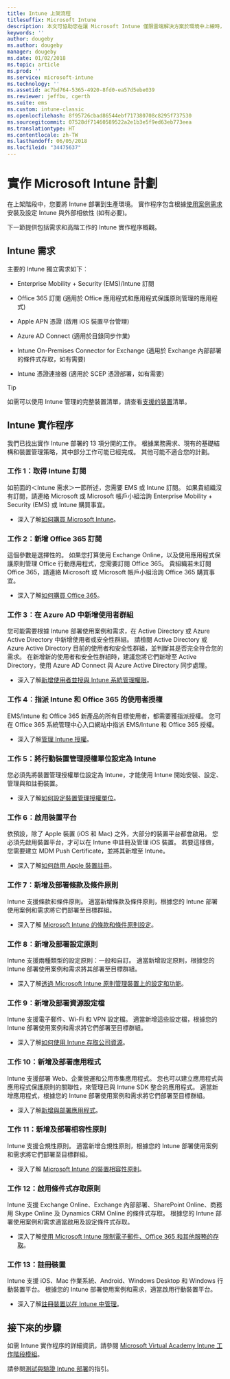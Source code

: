 ```yaml
---
title: Intune 上架流程
titlesuffix: Microsoft Intune
description: 本文可協助您在讓 Microsoft Intune 僅限雲端解決方案於環境中上線時，處理需要考量的所有細節。
keywords: ''
author: dougeby
ms.author: dougeby
manager: dougeby
ms.date: 01/02/2018
ms.topic: article
ms.prod: ''
ms.service: microsoft-intune
ms.technology: ''
ms.assetid: ac7bd764-5365-4920-8fd0-ea57d5ebe039
ms.reviewer: jeffbu, cgerth
ms.suite: ems
ms.custom: intune-classic
ms.openlocfilehash: 8f95726cbad86544ebf717380708c8295f737530
ms.sourcegitcommit: 07528df71460589522a2e1b3e5f9ed63eb773eea
ms.translationtype: HT
ms.contentlocale: zh-TW
ms.lasthandoff: 06/05/2018
ms.locfileid: "34475637"
---
```

# <a name="implement-your-microsoft-intune-plan"></a>實作 Microsoft Intune 計劃

在上架階段中，您要將 Intune 部署到生產環境。 實作程序包含根據[使用案例需求](planning-guide-requirements.md)安裝及設定 Intune 與外部相依性 (如有必要)。

下一節提供包括需求和高階工作的 Intune 實作程序概觀。

## <a name="intune-requirements"></a>Intune 需求

主要的 Intune 獨立需求如下︰

-   Enterprise Mobility + Security (EMS)/Intune 訂閱

-   Office 365 訂閱 (適用於 Office 應用程式和應用程式保護原則管理的應用程式)

-   Apple APN 憑證 (啟用 iOS 裝置平台管理)

-   Azure AD Connect (適用於目錄同步作業)

-   Intune On-Premises Connector for Exchange (適用於 Exchange 內部部署的條件式存取，如有需要)

-   Intune 憑證連接器 (適用於 SCEP 憑證部署，如有需要)

>[!TIP]
> 如需可以使用 Intune 管理的完整裝置清單，請查看[支援的裝置](supported-devices-browsers.md)清單。

## <a name="intune-implementation-process"></a>Intune 實作程序

我們已找出實作 Intune 部署的 13 項分開的工作。 根據業務需求、現有的基礎結構和裝置管理策略，其中部分工作可能已經完成。 其他可能不適合您的計劃。

### <a name="task-1-get-an-intune-subscription"></a>工作 1：取得 Intune 訂閱

如前面的＜Intune 需求＞一節所述，您需要 EMS 或 Intune 訂閱。 如果貴組織沒有訂閱，請連絡 Microsoft 或 Microsoft 帳戶小組洽詢 Enterprise Mobility + Security (EMS) 或 Intune 購買事宜。

-   深入了解[如何購買 Microsoft Intune](https://www.microsoft.com/cloud-platform/microsoft-intune-pricing)。

### <a name="task-2-add-office-365-subscription"></a>工作 2︰新增 Office 365 訂閱

這個參數是選擇性的。 如果您打算使用 Exchange Online，以及使用應用程式保護原則管理 Office 行動應用程式，您需要訂閱 Office 365。 貴組織若未訂閱 Office 365，請連絡 Microsoft 或 Microsoft 帳戶小組洽詢 Office 365 購買事宜。

-   深入了解[如何購買 Office 365](https://products.office.com/business/compare-office-365-for-business-plans)。

### <a name="task-3-add-users-groups-in-azure-ad"></a>工作 3︰在 Azure AD 中新增使用者群組

您可能需要根據 Intune 部署使用案例和需求，在 Active Directory 或 Azure Active Directory 中新增使用者或安全性群組。 請檢閱 Active Directory 或 Azure Active Directory 目前的使用者和安全性群組，並判斷其是否完全符合您的需求。 在新增新的使用者和安全性群組時，建議您將它們新增至 Active Directory，使用 Azure AD Connect 與 Azure Active Directory 同步處理。


-   深入了解[新增使用者並授與 Intune 系統管理權限](users-permissions-add.md)。
<!---why not send them to the AAD connect topic? Question out to Andre: https://docs.microsoft.com/azure/active-directory/connect/active-directory-aadconnect--->



### <a name="task-4-assign-intune-and-office-365-user-licenses"></a>工作 4︰指派 Intune 和 Office 365 的使用者授權

EMS/Intune 和 Office 365 新產品的所有目標使用者，都需要獲指派授權。 您可在 Office 365 系統管理中心入口網站中指派 EMS/Intune 和 Office 365 授權。

-   深入了解[管理 Intune 授權](licenses-assign.md)。

### <a name="task-5-set-mobile-device-management-authority-to-intune"></a>工作 5：將行動裝置管理授權單位設定為 Intune

您必須先將裝置管理授權單位設定為 Intune，才能使用 Intune 開始安裝、設定、管理與和註冊裝置。

-   深入了解[如何設定裝置管理授權單位](mdm-authority-set.md)。

### <a name="task-6-enable-device-platforms"></a>工作 6︰啟用裝置平台

依預設，除了 Apple 裝置 (iOS 和 Mac) 之外，大部分的裝置平台都會啟用。 您必須先啟用裝置平台，才可以在 Intune 中註冊及管理 iOS 裝置。 若要這樣做，您需要建立 MDM Push Certificate，並將其新增至 Intune。

-   深入了解[如何啟用 Apple 裝置註冊](apple-mdm-push-certificate-get.md)。

### <a name="task-7-add-and-deploy-terms-and-conditions-policies"></a>工作 7︰新增及部署條款及條件原則

Intune 支援條款和條件原則。 適當新增條款及條件原則，根據您的 Intune 部署使用案例和需求將它們部署至目標群組。

-   深入了解 [Microsoft Intune 的條款和條件原則設定](terms-and-conditions-create.md)。

### <a name="task-8-add-and-deploy-configuration-policies"></a>工作 8︰新增及部署設定原則

Intune 支援兩種類型的設定原則：一般和自訂。 適當新增設定原則，根據您的 Intune 部署使用案例和需求將其部署至目標群組。

-   深入了解[透過 Microsoft Intune 原則管理裝置上的設定和功能](device-profiles.md)。

### <a name="task-9-add-and-deploy-resource-profiles"></a>工作 9︰新增及部署資源設定檔

Intune 支援電子郵件、Wi-Fi 和 VPN 設定檔。 適當新增這些設定檔，根據您的 Intune 部署使用案例和需求將它們部署至目標群組。

-   深入了解[如何使用 Intune 存取公司資源](device-profiles.md)。

### <a name="task-10-add-and-deploy-apps"></a>工作 10：新增及部署應用程式

Intune 支援部署 Web、企業營運和公用市集應用程式。 您也可以建立應用程式與應用程式保護原則的關聯性，來管理已與 Intune SDK 整合的應用程式。 適當新增應用程式，根據您的 Intune 部署使用案例和需求將它們部署至目標群組。

-   深入了解[新增與部署應用程式](app-management.md)。

### <a name="task-11-add-and-deploy-compliance-policies"></a>工作 11：新增及部署相容性原則

Intune 支援合規性原則。 適當新增合規性原則，根據您的 Intune 部署使用案例和需求將它們部署至目標群組。

-   深入了解 [Microsoft Intune 的裝置相容性原則](device-compliance.md)。

### <a name="task-12-enable-conditional-access-policies"></a>工作 12：啟用條件式存取原則

Intune 支援 Exchange Online、Exchange 內部部署、SharePoint Online、商務用 Skype Online 及 Dynamics CRM Online 的條件式存取。 根據您的 Intune 部署使用案例和需求適當啟用及設定條件式存取。

-   深入了解[使用 Microsoft Intune 限制電子郵件、Office 365 和其他服務的存取](conditional-access.md)。

### <a name="task-13-enroll-devices"></a>工作 13：註冊裝置

Intune 支援 iOS、Mac 作業系統、Android、Windows Desktop 和 Windows 行動裝置平台。 根據您的 Intune 部署使用案例和需求，適當啟用行動裝置平台。

-   深入了解[註冊裝置以在 Intune 中管理](device-enrollment.md)。


## <a name="next-steps"></a>接下來的步驟

如需 Intune 實作程序的詳細資訊，請參閱 [Microsoft Virtual Academy Intune 工作階段模組](https://mva.microsoft.com/en-US/training-courses/deploying-microsoft-enterprise-mobility-suite-16408)。


請參閱[測試與驗證 Intune 部署](planning-guide-test-validation.md)的指引。
